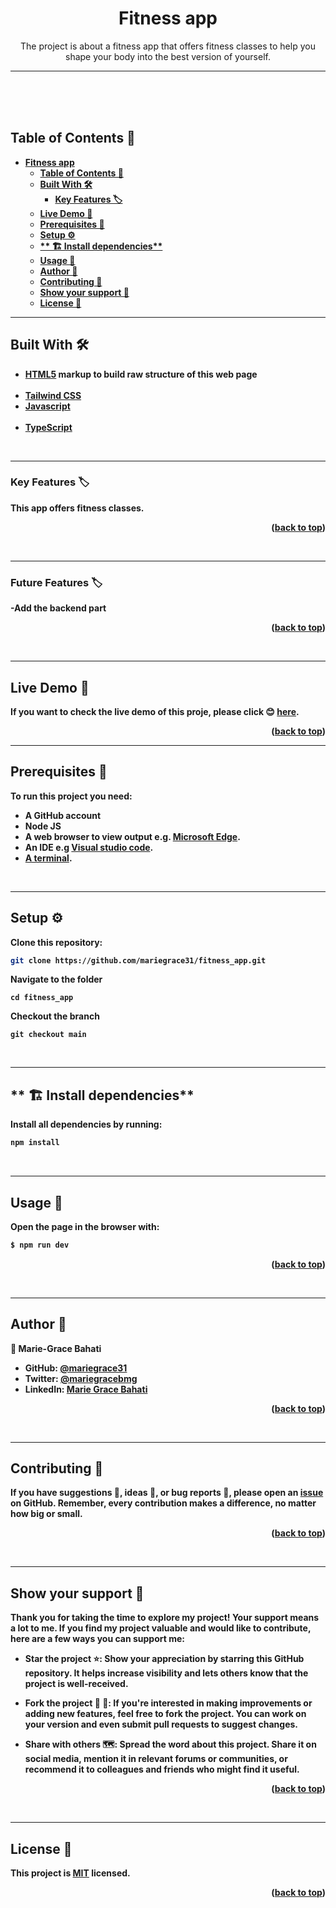 <a name="readme-top"></a>

<div align="center">

#  **Fitness app**
The project is about a fitness app that offers fitness classes to help you shape your body into the best version of yourself. 

---
  <br/>
  <br/>
  <br/>
</div>

<!-- TABLE OF CONTENTS -->
## <b>Table of Contents 📗
- [**Fitness app**](#fitness-app)
  - [Table of Contents 📗](#table-of-contents-)
  - [**Built With 🛠**](#built-with-)
    - [**Key Features 🏷️** ](#key-features-️-)
  - [Live Demo 🚀](#live-demo-)
  - [**Prerequisites 🧱**](#prerequisites-)
  - [**Setup ⚙️**](#setup-️)
  - [\*\* 🏗️ Install dependencies\*\*](#-️-install-dependencies)
  - [**Usage 📂**](#usage-)
  - [**Author 👤**](#author-)
  - [**Contributing 🤝**](#contributing-)
  - [**Show your support 🌟**](#show-your-support-)
  - [License 📝](#license-)

---
<!-- BUILT WITH -->
## **Built With 🛠**<a name="built-with"></a><br>

  <ul>
    <li><a href="https://developer.mozilla.org/en-US/docs/Web/HTML">HTML5</a> markup to build raw structure of this web page</li><br>
    <li><a href="https://tailwindcss.com/">Tailwind CSS</a>
    <li><a href="https://reactjs.org/">Javascript</a></li><br>
    <li><a href="https://www.typescriptlang.org/">TypeScript</a></li>
  </ul>

<br>

---
<!-- KEY FEATURES -->
### **Key Features 🏷️** <a name="key-features"></a>

This app offers fitness classes.

<p align="right">(<a href="#readme-top">back to top</a>)</p>
<br>

---

<!-- FUTURE FEATURES -->
### **Future Features 🏷️** <a name="Future features"></a>

-Add the backend part

<p align="right">(<a href="#readme-top">back to top</a>)</p>
<br>

---
<!-- LIVE DEMO -->
## <b>Live Demo 🚀</b><a name="live-demo"></a>

If you want to check the live demo of this proje, please click 😊 [here](https://yourfitnessapp.netlify.app/).

<p align="right">(<a href="#readme-top">back to top</a>)</p>

---
<!-- PREREQUISITIES -->
## **Prerequisites 🧱**<a name="prerequisites"></a>

To run this project you need:

- A GitHub account
- Node JS
- A web browser to view output e.g. [Microsoft Edge](https://www.microsoft.com/en-us/edge).
- An IDE e.g [Visual studio code](https://code.visualstudio.com/).
- [A terminal](https://code.visualstudio.com/docs/terminal/basics).

<br>

---
<!-- SETUP -->
## **Setup ⚙️**<a name="setup"></a>

Clone this repository:<br>
```sh
git clone https://github.com/mariegrace31/fitness_app.git

```
Navigate to the folder
```
cd fitness_app
```
Checkout the branch
```
git checkout main
```
<br>

---
<!-- INSTALL -->
## ** 🏗️ Install dependencies**<a name="install"></a>

Install all dependencies by running:

```sh
npm install
```
<br>

---
<!-- USAGE -->
## **Usage 📂**<a name="usage"></a>
Open the page in the browser with:
```sh
$ npm run dev
```
<p align="right">(<a href="#readme-top">back to top</a>)</p>
<br>

---
<!-- AUTHORS -->
## **Author 👤**<a name="author"></a>
👤 **Marie-Grace Bahati**
- GitHub: [@mariegrace31](https://github.com/mariegrace31)
- Twitter: [@mariegracebmg](https://twitter.com/mariegracebmg)
- LinkedIn: [Marie Grace Bahati](https://www.linkedin.com/in/marie-gr%C3%A2ce-bahati/)
<p align="right">(<a href="#readme-top">back to top</a>)</p>

<br>

---
<!-- CONTRIBUTING -->
## **Contributing 🤝**<a name="contributing"></a>

If you have suggestions 📝, ideas 🤔, or bug reports 🐛, please open an [issue](https://github.com/mariegrace31/fitness_app/issues) on GitHub.
Remember, every contribution makes a difference, no matter how big or small.

<p align="right">(<a href="#readme-top">back to top</a>)</p>

<br>

---
<!-- SUPPORT -->
## **Show your support 🌟**<a name="support"></a>

Thank you for taking the time to explore my project! Your support means a lot to me. If you find my project valuable and would like to contribute, here are a few ways you can support me:

 - **Star the project ⭐️**: Show your appreciation by starring this GitHub repository. It helps increase visibility and lets others know that the project is well-received.

 - **Fork the project 🍴 🎣**: If you're interested in making improvements or adding new features, feel free to fork the project. You can work on your version and even submit pull requests to suggest changes.

 - **Share with others 🗺️**: Spread the word about this project. Share it on social media, mention it in relevant forums or communities, or recommend it to colleagues and friends who might find it useful.

<p align="right">(<a href="#readme-top">back to top</a>)</p>

<br>

---
<!-- LICENCE -->
## <b>License 📝</b><a name="license"></a>

This project is [MIT](./LICENSE) licensed.

<p align="right">(<a href="#readme-top">back to top</a>)</p>